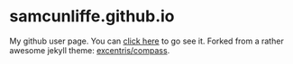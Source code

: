 samcunliffe.github.io
=====================

My github user page. 
You can [click here](https://samcunliffe.github.io) to go see it.
Forked from a rather awesome jekyll theme: [excentris/compass](https://github.com/excentris/compass).
